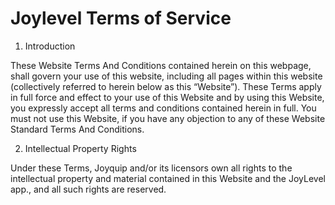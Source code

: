 # Joylevel Terms of Service

1. Introduction

  These Website Terms And Conditions contained herein on this webpage, shall govern your use of this website, including all pages within this website (collectively referred to herein below as this “Website”). These Terms apply in full force and effect to your use of this Website and by using this Website, you expressly accept all terms and conditions contained herein in full. You must not use this Website, if you have any objection to any of these Website Standard Terms And Conditions.

2. Intellectual Property Rights

  Under these Terms, Joyquip and/or its licensors own all rights to the intellectual property and material contained in this Website and the JoyLevel app., and all such rights are reserved.
